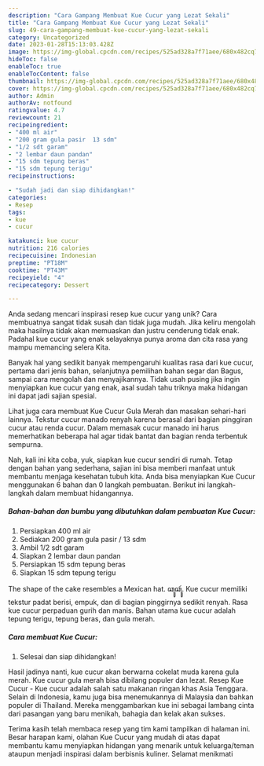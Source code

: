```yaml
---
description: "Cara Gampang Membuat Kue Cucur yang Lezat Sekali"
title: "Cara Gampang Membuat Kue Cucur yang Lezat Sekali"
slug: 49-cara-gampang-membuat-kue-cucur-yang-lezat-sekali
category: Uncategorized
date: 2023-01-28T15:13:03.428Z
image: https://img-global.cpcdn.com/recipes/525ad328a7f71aee/680x482cq70/kue-cucur-foto-resep-utama.jpg
hideToc: false
enableToc: true
enableTocContent: false
thumbnail: https://img-global.cpcdn.com/recipes/525ad328a7f71aee/680x482cq70/kue-cucur-foto-resep-utama.jpg
cover: https://img-global.cpcdn.com/recipes/525ad328a7f71aee/680x482cq70/kue-cucur-foto-resep-utama.jpg
author: Admin
authorAv: notfound
ratingvalue: 4.7
reviewcount: 21
recipeingredient:
- "400 ml air"
- "200 gram gula pasir  13 sdm"
- "1/2 sdt garam"
- "2 lembar daun pandan"
- "15 sdm tepung beras"
- "15 sdm tepung terigu"
recipeinstructions:

- "Sudah jadi dan siap dihidangkan!"
categories:
- Resep
tags:
- kue
- cucur

katakunci: kue cucur 
nutrition: 216 calories
recipecuisine: Indonesian
preptime: "PT18M"
cooktime: "PT43M"
recipeyield: "4"
recipecategory: Dessert

---
```





Anda sedang mencari inspirasi resep kue cucur yang unik? Cara membuatnya sangat tidak susah dan tidak juga mudah. Jika keliru mengolah maka hasilnya tidak akan memuaskan dan justru cenderung tidak enak. Padahal kue cucur yang enak selayaknya punya aroma dan cita rasa yang mampu memancing selera Kita.





Banyak hal yang sedikit banyak mempengaruhi kualitas rasa dari kue cucur, pertama dari jenis bahan, selanjutnya pemilihan bahan segar dan Bagus, sampai cara mengolah dan menyajikannya. Tidak usah pusing jika ingin menyiapkan kue cucur yang enak,      asal sudah tahu triknya maka hidangan ini dapat jadi sajian spesial.














Lihat juga cara membuat Kue Cucur Gula Merah dan masakan sehari-hari lainnya. Tekstur cucur manado renyah karena berasal dari bagian pinggiran cucur atau renda cucur. Dalam memasak cucur manado ini harus memerhatikan beberapa hal agar tidak bantat dan bagian renda terbentuk sempurna.






Nah, kali ini kita coba, yuk, siapkan kue cucur sendiri di rumah. Tetap dengan bahan yang sederhana, sajian ini bisa memberi manfaat untuk membantu menjaga kesehatan tubuh kita. Anda bisa menyiapkan Kue Cucur menggunakan 6 bahan dan 0 langkah pembuatan. Berikut ini langkah-langkah dalam membuat hidangannya.

<!--inarticleads1-->

##### Bahan-bahan dan bumbu yang dibutuhkan dalam pembuatan Kue Cucur:

1. Persiapkan 400 ml air
1. Sediakan 200 gram gula pasir / 13 sdm
1. Ambil 1/2 sdt garam
1. Siapkan 2 lembar daun pandan
1. Persiapkan 15 sdm tepung beras
1. Siapkan 15 sdm tepung terigu


The shape of the cake resembles a Mexican hat. ꦕꦸꦕꦸꦂ. Kue cucur memiliki tekstur padat berisi, empuk, dan di bagian pinggirnya sedikit renyah. Rasa kue cucur perpaduan gurih dan manis. Bahan utama kue cucur adalah tepung terigu, tepung beras, dan gula merah. 

<!--inarticleads2-->

##### Cara membuat Kue Cucur:


1. Selesai dan siap dihidangkan!

Hasil jadinya nanti, kue cucur akan berwarna cokelat muda karena gula merah. Kue cucur gula merah bisa dibilang populer dan lezat. Resep Kue Cucur - Kue cucur adalah salah satu makanan ringan khas Asia Tenggara. Selain di Indonesia, kamu juga bisa menemukannya di Malaysia dan bahkan populer di Thailand. Mereka menggambarkan kue ini sebagai lambang cinta dari pasangan yang baru menikah, bahagia dan kelak akan sukses. 

Terima kasih telah membaca resep yang tim kami tampilkan di halaman ini. Besar harapan kami, olahan Kue Cucur yang mudah di atas dapat membantu kamu menyiapkan hidangan yang menarik untuk keluarga/teman ataupun menjadi inspirasi dalam berbisnis kuliner. Selamat menikmati
